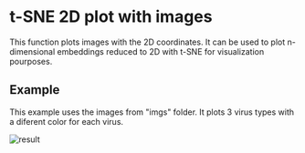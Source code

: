 # t-SNE 2D plot with images
This function plots images with the 2D coordinates. It can be used to plot n-dimensional embeddings reduced to 2D with t-SNE for visualization pourposes.

## Example 

This example uses the images from "imgs" folder. It plots 3 virus types with a diferent color for each virus.

![result](https://github.com/alfonmedela/plot_tSNE_with_images/blob/master/tsne.png)
